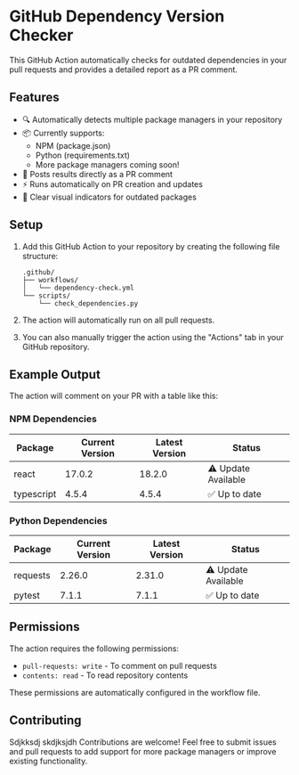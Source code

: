# GitHub Dependency Version Checker

This GitHub Action automatically checks for outdated dependencies in your pull requests and provides a detailed report as a PR comment.

## Features

- 🔍 Automatically detects multiple package managers in your repository
- 📦 Currently supports:
  - NPM (package.json)
  - Python (requirements.txt)
  - More package managers coming soon!
- 💬 Posts results directly as a PR comment
- ⚡ Runs automatically on PR creation and updates
- 🎯 Clear visual indicators for outdated packages

## Setup

1. Add this GitHub Action to your repository by creating the following file structure:
   ```
   .github/
   ├── workflows/
   │   └── dependency-check.yml
   └── scripts/
       └── check_dependencies.py
   ```

2. The action will automatically run on all pull requests.

3. You can also manually trigger the action using the "Actions" tab in your GitHub repository.

## Example Output

The action will comment on your PR with a table like this:

### NPM Dependencies
| Package | Current Version | Latest Version | Status |
|---------|----------------|----------------|--------|
| react | 17.0.2 | 18.2.0 | ⚠️ Update Available |
| typescript | 4.5.4 | 4.5.4 | ✅ Up to date |

### Python Dependencies
| Package | Current Version | Latest Version | Status |
|---------|----------------|----------------|--------|
| requests | 2.26.0 | 2.31.0 | ⚠️ Update Available |
| pytest | 7.1.1 | 7.1.1 | ✅ Up to date |

## Permissions

The action requires the following permissions:
- `pull-requests: write` - To comment on pull requests
- `contents: read` - To read repository contents

These permissions are automatically configured in the workflow file.

## Contributing

Sdjkksdj
skdjksjdh
Contributions are welcome! Feel free to submit issues and pull requests to add support for more package managers or improve existing functionality. 
